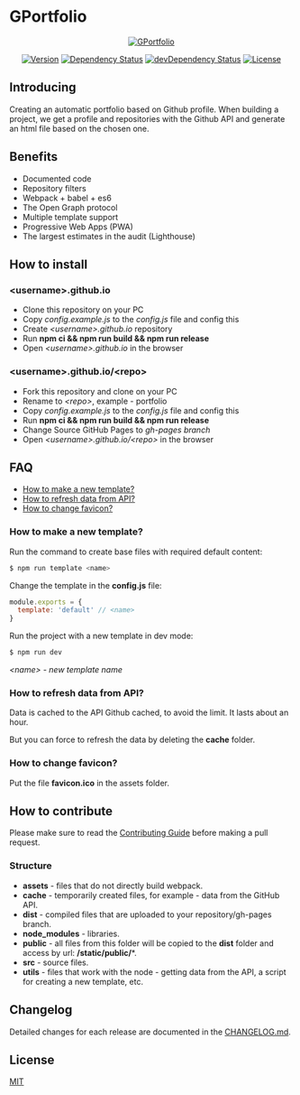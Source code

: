 # GPortfolio

<p align="center">
    <a href="https://github.com/GPortfolio/GPortfolio">
        <img src="https://raw.githubusercontent.com/GPortfolio/GPortfolio/master/assets/upstream/logo.png" alt="GPortfolio">
    </a>
</p>
<p align="center">
    <a href="https://github.com/GPortfolio/GPortfolio" rel="nofollow"><img src="https://img.shields.io/github/package-json/v/GPortfolio/GPortfolio.svg" alt="Version"></a>
    <a href="https://david-dm.org/GPortfolio/GPortfolio" rel="nofollow"><img src="https://david-dm.org/GPortfolio/GPortfolio.svg" alt="Dependency Status"></a>
    <a href="https://david-dm.org/GPortfolio/GPortfolio?type=dev" rel="nofollow"><img src="https://david-dm.org/GPortfolio/GPortfolio/dev-status.svg" alt="devDependency Status"></a>
    <a href="https://github.com/GPortfolio/GPortfolio" rel="nofollow"><img src="https://img.shields.io/github/license/GPortfolio/GPortfolio.svg" alt="License"></a>
</p>

## Introducing
Creating an automatic portfolio based on Github profile. When building a project, we get a profile
and repositories with the Github API and generate an html file based on the chosen one.

## Benefits
- Documented code
- Repository filters
- Webpack + babel + es6
- The Open Graph protocol
- Multiple template support
- Progressive Web Apps (PWA)
- The largest estimates in the audit (Lighthouse)

## How to install
### \<username>.github.io
- Clone this repository on your PC
- Copy *config.example.js* to the *config.js* file and config this
- Create *\<username>.github.io* repository
- Run **npm ci && npm run build && npm run release**
- Open *\<username>.github.io* in the browser

### \<username>.github.io/\<repo>
- Fork this repository and clone on your PC
- Rename to *\<repo>*, example - portfolio
- Copy *config.example.js* to the *config.js* file and config this
- Run **npm ci && npm run build && npm run release**
- Change Source GitHub Pages to *gh-pages branch*
- Open *\<username>.github.io/\<repo>* in the browser

## FAQ
- [How to make a new template?](#how-to-make-a-new-template)
- [How to refresh data from API?](#how-to-refresh-data-from-api)
- [How to change favicon?](#how-to-change-favicon)

### How to make a new template?
Run the command to create base files with required default content:
```bash
$ npm run template <name>
```

Change the template in the **config.js** file:
```js
module.exports = {
  template: 'default' // <name> 
}
```

Run the project with a new template in dev mode:
```bash
$ npm run dev
```

*\<name> - new template name*

### How to refresh data from API?
Data is cached to the API Github cached, to avoid the limit. It lasts about an hour.

But you can force to refresh the data by deleting the **cache** folder.

### How to change favicon?
Put the file **favicon.ico** in the assets folder.

## How to contribute
Please make sure to read the [Contributing Guide](https://raw.githubusercontent.com/GPortfolio/GPortfolio/master/CONTRIBUTING.md) before making a pull request.

### Structure
- **assets** - files that do not directly build webpack.
- **cache** - temporarily created files, for example - data from the GitHub API.
- **dist** - compiled files that are uploaded to your repository/gh-pages branch.
- **node_modules** - libraries.
- **public** - all files from this folder will be copied to the **dist** folder
and access by url: **/static/public/***.
- **src** - source files.
- **utils** - files that work with the node - getting data from the API,
a script for creating a new template, etc.

## Changelog
Detailed changes for each release are documented in the [CHANGELOG.md](https://github.com/GPortfolio/GPortfolio/blob/master/CHANGELOG.md).

## License
[MIT](https://opensource.org/licenses/MIT)
